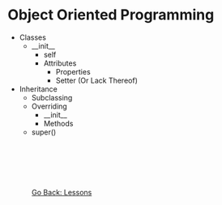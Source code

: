 # Object Oriented Programming
* Classes
    * \_\_init__
        * self
        * Attributes
            * Properties
            * Setter (Or Lack Thereof)
* Inheritance
    * Subclassing
    * Overriding
        * \_\_init__
        * Methods
    * super()
\
\
\
\
\
\
\
[Go Back: Lessons](../README.md)
